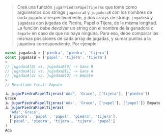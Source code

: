 > Creá una función `jugarPiedraPapelTijeras` que tome como argumentos dos strings `jugadoraA` y `jugadoraB` con los nombres de cada jugadora respectivamente, y dos arrays de strings `jugadasA` y `jugadasB` con jugadas de Piedra, Papel o Tijera, de la misma longitud. La función debe devolver un string con el nombre de la ganadora o `Empate` en caso de que no haya ninguna. Para eso, debe comparar las mismas posiciones de cada array de jugadas, y sumar puntos a la jugadora correspondiente. Por ejemplo:
>
```javascript
const jugadasA = ['piedra', 'piedra', 'tijera']
const jugadasB = ['papel', 'tijera', 'tijera']
>
// jugadasA[0] vs. jugadasB[0] -> Gana B
// jugadasA[1] vs. jugadasB[1] -> Gana A
// jugadasA[2] vs. jugadasB[2] -> Empate
>
// Resultado final: Empate
```
>
```javascript
ム jugarPiedraPapelTijeras('Ada', 'Grace', ['tijera'], ['piedra']) 
Grace
ム jugarPiedraPapelTijeras('Ada', 'Grace', ['papel'], ['papel']) Empate
ム jugarPiedraPapelTijeras(
  'Ada','Grace',
  ['piedra', 'papel', 'papel', 'piedra', 'tijera'],
  ['papel', 'piedra', 'tijera', 'tijera', 'papel']
)
Ada
```